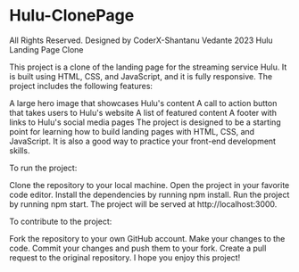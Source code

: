 # Hulu-ClonePage
All Rights Reserved. Designed by CoderX-Shantanu Vedante 2023 
Hulu Landing Page Clone

This project is a clone of the landing page for the streaming service Hulu. It is built using HTML, CSS, and JavaScript, and it is fully responsive. The project includes the following features:

A large hero image that showcases Hulu's content
A call to action button that takes users to Hulu's website
A list of featured content
A footer with links to Hulu's social media pages
The project is designed to be a starting point for learning how to build landing pages with HTML, CSS, and JavaScript. It is also a good way to practice your front-end development skills.

To run the project:

Clone the repository to your local machine.
Open the project in your favorite code editor.
Install the dependencies by running npm install.
Run the project by running npm start.
The project will be served at http://localhost:3000.

To contribute to the project:

Fork the repository to your own GitHub account.
Make your changes to the code.
Commit your changes and push them to your fork.
Create a pull request to the original repository.
I hope you enjoy this project!
